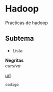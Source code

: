 # Hadoop
Practicas de hadoop
## Subtema
* Lista

**Negritas**  
*cursiva*  

[url](https://github.com/Laaired/Hadoop/edit/main/README.md)  

`codigo`
